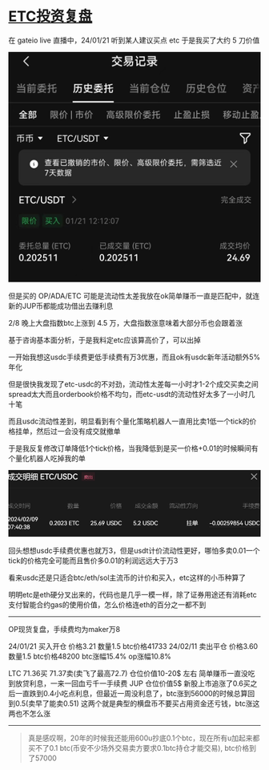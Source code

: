 # [ETC投资复盘](/2024/02/etc_investmen_review.md)

在 gateio live 直播中，24/01/21 听到某人建议买点 etc 于是我买了大约 5 刀价值

![](etc_buy.jpg)

但是买的 OP/ADA/ETC 可能是流动性太差我放在ok简单赚币一直是匹配中，就连新的JUP币都能成功借出去赚利息

2/8 晚上大盘指数btc上涨到 4.5 万，大盘指数涨意味着大部分币也会跟着涨

基于咨询基本面分析，于是我料定etc应该算高价了，可以出掉

一开始我想这usdc手续费更低手续费有万3优惠，而且ok有usdc新年活动额外5%年化

但是很快我发现了etc-usdc的不对劲，流动性太差每一小时才1-2个成交买卖之间spread太大而且orderbook价格不均匀，而etc-usdt的流动性好太多了一小时几十笔

而且usdc流动性差到，明显看到有个量化策略机器人一直用比卖1低一个tick的价格挂单，然后过一会没有成交就撤单

于是我反复修改订单降低1个tick价格，当我降低到是买一价格+0.01的时候瞬间有个量化机器人吃掉我的单

![](etc_sell.png)

回头想想usdc手续费优惠也就万3，但是usdt计价流动性更好，哪怕多卖0.01一个tick的价格完全可能而且售价多0.01的利润远远大于万3

看来usdc还是只适合btc/eth/sol主流币的计价和买入，etc这样的小币种算了

明明etc是eth硬分叉出来的，代码也是几乎一模一样，除了证券用途还有消耗etc支付智能合约gas的使用价值，怎么价格连eth的百分之一都不到

---

OP现货复盘，手续费均为maker万8

24/01/21 买入开仓 价格3.21 数量1.5 btc价格41733
24/02/11 卖出平仓 价格3.60 数量1.5 btc价格48200 btc涨幅15.4% op涨幅10.8%

LTC 71.36买 71.37卖(卖飞了最高72.7) 仓位价值10-20$ 左右 简单赚币一直没吃到放贷利息，一来一回血亏千一手续费
JUP 仓位价值5$ 新股上市追涨了0.6买之后一直跌到0.4小吃点利息，但最近一周没利息了，btc涨到56000的时候总算回到0.5(卖早了能卖0.51)
这两个就是典型的横盘币不要买占用资金还亏钱，btc涨这两也不怎么涨

---

> 真是感叹啊，20年的时候我还能用600u抄底0.1个btc，现在所有u加起来都买不了0.1 btc(币安不少场外交易卖方要求0.1btc持仓才能交易), btc价格到了57000
